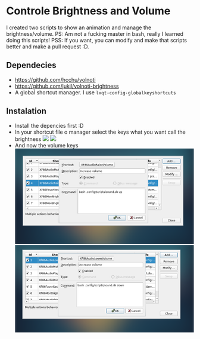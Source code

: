 # Controle Brightness and Volume
I created two scripts to show an animation and manage the brightness/volume.
PS: Am not a fucking master in bash, really I learned doing this scripts!
PSS: If you want, you can modify and make that scripts better and make a pull request :D. 
## Dependecies
* https://github.com/hcchu/volnoti
* https://github.com/jukil/volnoti-brightness
* A global shortcut manager. I use ```lxqt-config-globalkeyshortcuts```

## Instalation
* Install the depencies first :D
* In your shortcut file o manager select the keys what you want call the brightness
![](https://github.com/pablo10k/dotfiles/tree/main/screenshots/brightness_up.png)
![](https://github.com/pablo10k/dotfiles/tree/main/screenshots/brightness_down.png)
* And now the volume keys
![Screenshot](screenshots/volume_up.png)
![Screenshot](screenshots/volume_down.png)

